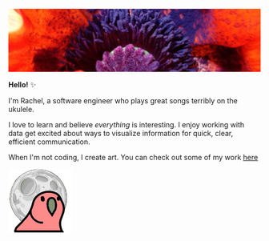 ![poppy](https://github.com/PeepTheMoon/PeepTheMoon/blob/master/assets/Poppy-header.jpeg?raw=true)

**Hello!** :sparkles: 

I'm Rachel, a software engineer who plays great songs terribly on the ukulele.  

I love to learn and believe *everything* is interesting. I enjoy working with data get excited about ways to visualize information for quick, clear, efficient communication.

When I'm not coding, I create art.  You can check out some of my work [here](https://www.instagram.com/peepthemoonstudios/?hl=en) 



![moonparrot](https://raw.githubusercontent.com/jmhobbs/cultofthepartyparrot.com/master/parrots/hd/moonparrot.gif)
